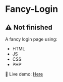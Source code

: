 # Fancy-Login

## ⚠️ Not finished

A fancy login page using:
* HTML
* JS
* CSS
* PHP

🔴 Live demo: <a href="https://demo.goncermor.com/fancy-login/">Here</a>
